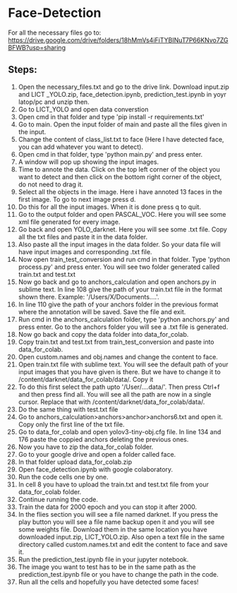 # Face-Detection
For all the necessary files go to: https://drive.google.com/drive/folders/18hMmVs4iFiTYBINuT7P66KNvo7ZGBFWB?usp=sharing
## Steps:
1. Open the necessary_files.txt and go to the drive link. Download input.zip and LICT _YOLO.zip, face_detection.ipynb, prediction_test.ipynb in yoyr latop/pc and unzip then.
2. Go to LICT_YOLO and open data converstion 
3. Open cmd in that folder and type 'pip install -r requirements.txt'
4. Go to main. Open the input folder of main and paste all the files given in the input. 
5. Change the content of class_list.txt to face (Here I have detected face, you can add whatever you want to detect).
6. Open cmd in that folder, type 'python main.py' and press enter.
7. A window will pop up showing the input images.
8. Time to annote the data. Click on the top left corner of the object you want to detect and then click on the bottom right corner of the object,  do not need to drag it.
9. Select all the objects in the image. Here i have annoted 13 faces in the first image. To go to next image press d.
10. Do this for all the input images. When it is done press q to quit.  
11. Go to the output folder and open PASCAL_VOC. Here you will see some xml file generated for every image. 
12. Go back and open YOLO_darknet. Here you will see some .txt file. Copy all the txt files and paste it in the data folder. 
13. Also paste all the input images in the data folder. So your data file will have input images and corresponding .txt file.
14. Now open train_test_conversion and run cmd in that folder. Type 'python process.py' and press enter. You will see two folder generated called train.txt and test.txt 
15. Now go back and go to anchors_calculation and open anchors.py in sublime text. In line 108 give the path of your train.txt file in the format shown there. Example:  '/Users/X/Documents....'.
16. In line 110 give the path of your anchors folder in the previous format where the annotation will be saved.  Save the file and exit. 
17. Run cmd in the anchors_calculation folder, type 'python anchors.py' and press enter. Go to the anchors folder you will see a .txt file is generated. 
18. Now go back and copy the data folder into data_for_colab. 
19. Copy train.txt and test.txt from train_test_conversion and paste into data_for_colab. 
20. Open custom.names and obj.names and change the content to face.
21. Open train.txt file with sublime text. You will see the default path of your input images that you have given is there. But we have to change it to /content/darknet/data_for_colab/data/. Copy it
22. To do this first select the path upto '/User/....data/'. Then press Ctrl+f and then press find all. You will see all the path are now in a single cursor. Replace that with  /content/darknet/data_for_colab/data/. 
23. Do the same thing with test.txt file 
24. Go to  anchors_calculation>anchors>anchor>anchors6.txt and open it. Copy only the first line of the txt file.
25. Go to data_for_colab and open yolov3-tiny-obj.cfg file. In line 134 and 176 paste the coppied anchors deleting the previous ones.
26. Now you have to zip the data_for_colab folder. 
27. Go to your google drive and open a folder called face. 
28. In that folder upload data_for_colab.zip
29. Open face_detection.ipynb with google colaboratory.
30. Run the code cells one by one. 
31. In cell 8 you have to upload the train.txt and test.txt file from your data_for_colab folder. 
33. Continue running the code. 
34. Train the data for 2000 epoch and you can stop it after 2000. 
35. In the flies section you will see a file named darknet. If you press the play button you will see a file name backup open it and you will see some weights file. Download them in the same location you have downloaded input.zip, LICT_YOLO.zip. Also open a text file in the same directory called custom.names.txt and edit the content to face and save it.
36. Run the prediction_test.ipynb file in your jupyter notebook. 
37. The image you want to test has to be in the same path as the prediction_test.ipynb file or you have to change the path in the code.
38. Run all the cells and hopefully you have detected some faces!
